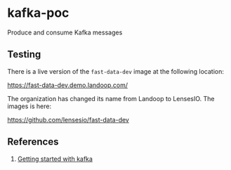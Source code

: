 # kafka-poc

Produce and consume Kafka messages

## Testing

There is a live version of the `fast-data-dev` image at the following location:

https://fast-data-dev.demo.landoop.com/

The organization has changed its name from Landoop to LensesIO. The images is here:

https://github.com/lensesio/fast-data-dev

## References

1. [Getting started with kafka](https://success.docker.com/article/getting-started-with-kafka)
